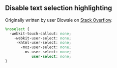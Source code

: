 ## Disable text selection highlighting

Originally written by user Blowsie on [Stack Overflow](https://stackoverflow.com/a/4407335/1431452).

```sass
%noselect {
  -webkit-touch-callout: none;
    -webkit-user-select: none;
     -khtml-user-select: none;
       -moz-user-select: none;
        -ms-user-select: none;
            user-select: none;
}
```
